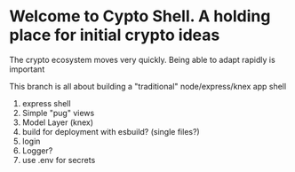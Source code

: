 # Welcome to Cypto Shell. A holding place for initial crypto ideas

The crypto ecosystem moves very quickly. Being able to adapt rapidly is important

This branch is all about building a "traditional" node/express/knex app shell

1. express shell <Done>
2. Simple "pug" views <Done>
3. Model Layer (knex)
4. build for deployment with esbuild? (single files?)
5. login
6. Logger?
7. use .env for secrets 
